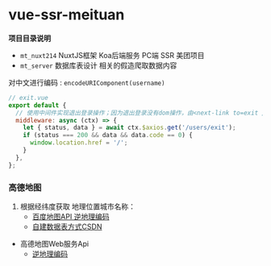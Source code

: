 # vue-ssr-meituan

**项目目录说明**

- `mt_nuxt214` NuxtJS框架 Koa后端服务 PC端 SSR 美团项目
- `mt_server` 数据库表设计 相关的假造爬取数据内容


对中文进行编码 : `encodeURIComponent(username)`

```js
// exit.vue
export default {
  // 使用中间件实现退出登录操作；因为退出登录没有dom操作，由<next-link to=exit />进行的
  middleware: async (ctx) => {
    let { status, data } = await ctx.$axios.get('/users/exit');
    if (status === 200 && data && data.code == 0) {
      window.location.href = '/';
    }
  },
};
```

### 高德地图

1. 根据经纬度获取 地理位置城市名称：
   - [百度地图API 逆地理编码](https://lbsyun.baidu.com/index.php?title=webapi/guide/webservice-geocoding-abroad)
   - [自建数据表方式CSDN](https://blog.csdn.net/xiangyuecn/article/details/122961085)

- 高德地图Web服务Api
  - [逆地理编码](https://lbs.amap.com/api/webservice/guide/api/georegeo)  
